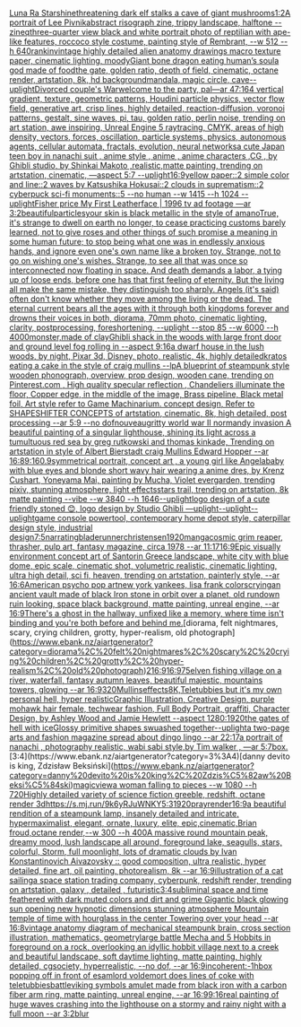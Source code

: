 [Luna Ra Starshine](https://www.ebank.nz/aiartgenerator?category=Luna%20Ra%20Starshine)[threatening dark elf stalks a cave of giant mushrooms](https://www.ebank.nz/aiartgenerator?category=threatening%20dark%20elf%20stalks%20a%20cave%20of%20giant%20mushrooms)[1:2](https://www.ebank.nz/aiartgenerator?category=1%3A2)[A portrait of Lee Pivnik](https://www.ebank.nz/aiartgenerator?category=A%20portrait%20of%20Lee%20Pivnik)[abstract risograph zine, trippy landscape, halftone --zineq](https://www.ebank.nz/aiartgenerator?category=abstract%20risograph%20zine%2C%20trippy%20landscape%2C%20halftone%20--zineq)[three-quarter view black and white portrait photo of reptilian with ape-like features, roccoco style costume, painting style of Rembrant, --w 512 --h 640](https://www.ebank.nz/aiartgenerator?category=three-quarter%20view%20black%20and%20white%20portrait%20photo%20of%20reptilian%20with%20ape-like%20features%2C%20roccoco%20style%20costume%2C%20painting%20style%20of%20Rembrant%2C%20--w%20512%20--h%20640)[rankin](https://www.ebank.nz/aiartgenerator?category=rankin)[vintage highly detailed alien anatomy drawings macro texture paper, cinematic lighting, moody](https://www.ebank.nz/aiartgenerator?category=vintage%20highly%20detailed%20alien%20anatomy%20drawings%20macro%20texture%20paper%2C%20cinematic%20lighting%2C%20moody)[Giant bone dragon eating human’s soul](https://www.ebank.nz/aiartgenerator?category=Giant%20bone%20dragon%20eating%20human%E2%80%99s%20soul)[a god made of food](https://www.ebank.nz/aiartgenerator?category=a%20god%20made%20of%20food)[the gate, golden ratio, depth of field, cinematic, octane render, artstation, 8k, hd background](https://www.ebank.nz/aiartgenerator?category=the%20gate%2C%20golden%20ratio%2C%20depth%20of%20field%2C%20cinematic%2C%20octane%20render%2C%20artstation%2C%208k%2C%20hd%20background)[mandala, magic circle, cave](https://www.ebank.nz/aiartgenerator?category=mandala%2C%20magic%20circle%2C%20cave)[--uplight](https://www.ebank.nz/aiartgenerator?category=--uplight)[Divorced couple's War](https://www.ebank.nz/aiartgenerator?category=Divorced%20couple%27s%20War)[welcome to the party, pal](https://www.ebank.nz/aiartgenerator?category=welcome%20to%20the%20party%2C%20pal)[—ar 47:164 vertical gradient, texture, geometric patterns, Houdini particle physics, vector flow field, generative art, crisp lines, highly detailed, reaction-diffusion, voronoi patterns, gestalt, sine waves, pi, tau, golden ratio, perlin noise, trending on art station, awe inspiring, Unreal Engine 5 raytracing, CMYK, areas of high density, vectors, forces, oscillation, particle systems, physics, autonomous agents, cellular automata, fractals, evolution, neural networks](https://www.ebank.nz/aiartgenerator?category=%E2%80%94ar%2047%3A164%20vertical%20gradient%2C%20texture%2C%20geometric%20patterns%2C%20Houdini%20particle%20physics%2C%20vector%20flow%20field%2C%20generative%20art%2C%20crisp%20lines%2C%20highly%20detailed%2C%20reaction-diffusion%2C%20voronoi%20patterns%2C%20gestalt%2C%20sine%20waves%2C%20pi%2C%20tau%2C%20golden%20ratio%2C%20perlin%20noise%2C%20trending%20on%20art%20station%2C%20awe%20inspiring%2C%20Unreal%20Engine%205%20raytracing%2C%20CMYK%2C%20areas%20of%20high%20density%2C%20vectors%2C%20forces%2C%20oscillation%2C%20particle%20systems%2C%20physics%2C%20autonomous%20agents%2C%20cellular%20automata%2C%20fractals%2C%20evolution%2C%20neural%20networks)[a cute Japan  teen boy in nanachi suit , anime style , anime , anime characters ,CG , by Ghibli studio, by Shinkai Makoto ,realistic,matte painting, trending on artstation, cinematic, —aspect 5:7 --uplight](https://www.ebank.nz/aiartgenerator?category=a%20cute%20Japan%20%20teen%20boy%20in%20nanachi%20suit%20%2C%20anime%20style%20%2C%20anime%20%2C%20anime%20characters%20%2CCG%20%2C%20by%20Ghibli%20studio%2C%20by%20Shinkai%20Makoto%20%2Crealistic%2Cmatte%20painting%2C%20trending%20on%20artstation%2C%20cinematic%2C%20%E2%80%94aspect%205%3A7%20--uplight)[16:9](https://www.ebank.nz/aiartgenerator?category=16%3A9)[yellow paper::2 simple color and line::2 waves by Katsushika Hokusai::2 clouds in suprematism::2 cyberpuck sci-fi monuments::5 --no human --w 1415 --h 1024 --uplight](https://www.ebank.nz/aiartgenerator?category=yellow%20paper%3A%3A2%20simple%20color%20and%20line%3A%3A2%20waves%20by%20Katsushika%20Hokusai%3A%3A2%20clouds%20in%20suprematism%3A%3A2%20cyberpuck%20sci-fi%20monuments%3A%3A5%20--no%20human%20--w%201415%20--h%201024%20--uplight)[Fisher price My First Leatherface | 1996 tv ad footage —ar 3:2](https://www.ebank.nz/aiartgenerator?category=Fisher%20price%20My%20First%20Leatherface%20%7C%201996%20tv%20ad%20footage%20%E2%80%94ar%203%3A2)[beautiful](https://www.ebank.nz/aiartgenerator?category=beautiful)[particles](https://www.ebank.nz/aiartgenerator?category=particles)[your skin is black metallic in the style of amano](https://www.ebank.nz/aiartgenerator?category=your%20skin%20is%20black%20metallic%20in%20the%20style%20of%20amano)[True, it's strange to dwell on earth no longer, to cease practicing customs barely learned, not to give roses and other things of such promise a meaning in some human future; to stop being what one was in endlessly anxious hands, and ignore even one's own name like a broken toy. Strange, not to go on wishing one's wishes. Strange, to see all that was once so interconnected now floating in space. And death demands a labor, a tying up of loose ends, before one has that first feeling of eternity. But the living all make the same mistake, they distinguish too sharply. Angels (it's said) often don't know whether they move among the living or the dead. The eternal current bears all the ages with it through both kingdoms forever and drowns their voices in both, diorama, 70mm photo, cinematic lighting, clarity, postprocessing, foreshortening, --uplight --stop 85 --w 6000 --h 4000](https://www.ebank.nz/aiartgenerator?category=True%2C%20it%27s%20strange%20to%20dwell%20on%20earth%20no%20longer%2C%20to%20cease%20practicing%20customs%20barely%20learned%2C%20not%20to%20give%20roses%20and%20other%20things%20of%20such%20promise%20a%20meaning%20in%20some%20human%20future%3B%20to%20stop%20being%20what%20one%20was%20in%20endlessly%20anxious%20hands%2C%20and%20ignore%20even%20one%27s%20own%20name%20like%20a%20broken%20toy.%20Strange%2C%20not%20to%20go%20on%20wishing%20one%27s%20wishes.%20Strange%2C%20to%20see%20all%20that%20was%20once%20so%20interconnected%20now%20floating%20in%20space.%20And%20death%20demands%20a%20labor%2C%20a%20tying%20up%20of%20loose%20ends%2C%20before%20one%20has%20that%20first%20feeling%20of%20eternity.%20But%20the%20living%20all%20make%20the%20same%20mistake%2C%20they%20distinguish%20too%20sharply.%20Angels%20%28it%27s%20said%29%20often%20don%27t%20know%20whether%20they%20move%20among%20the%20living%20or%20the%20dead.%20The%20eternal%20current%20bears%20all%20the%20ages%20with%20it%20through%20both%20kingdoms%20forever%20and%20drowns%20their%20voices%20in%20both%2C%20diorama%2C%2070mm%20photo%2C%20cinematic%20lighting%2C%20clarity%2C%20postprocessing%2C%20foreshortening%2C%20--uplight%20--stop%2085%20--w%206000%20--h%204000)[monster,made of clay](https://www.ebank.nz/aiartgenerator?category=monster%2Cmade%20of%20clay)[Ghibli shack in the woods with large front door and ground level fog rolling in --aspect 9:16](https://www.ebank.nz/aiartgenerator?category=Ghibli%20shack%20in%20the%20woods%20with%20large%20front%20door%20and%20ground%20level%20fog%20rolling%20in%20--aspect%209%3A16)[a dwarf house in the lush woods, by night, Pixar 3d, Disney, photo, realistic, 4k, highly detailed](https://www.ebank.nz/aiartgenerator?category=a%20dwarf%20house%20in%20the%20lush%20woods%2C%20by%20night%2C%20Pixar%203d%2C%20Disney%2C%20photo%2C%20realistic%2C%204k%2C%20highly%20detailed)[kratos eating a cake in the style of craig mullins --lp](https://www.ebank.nz/aiartgenerator?category=kratos%20eating%20a%20cake%20in%20the%20style%20of%20craig%20mullins%20--lp)[A blueprint of steampunk style wooden phonograph,  overview, prop design, wooden cane,  trending on Pinterest.com  , High quality specular reflection ,  Chandeliers illuminate the floor, Copper  edge, in the middle of the image, Brass pipeline,  Black metal foil,  Art style refer to Game Machinarium.  concept design, Refer to SHAPESHIFTER CONCEPTS  of artstation, cinematic,  8k, high detailed,  post processing    --ar 5:9   --no dof](https://www.ebank.nz/aiartgenerator?category=A%20blueprint%20of%20steampunk%20style%20wooden%20phonograph%2C%20%20overview%2C%20prop%20design%2C%20wooden%20cane%2C%20%20trending%20on%20Pinterest.com%20%20%2C%20High%20quality%20specular%20reflection%20%2C%20%20Chandeliers%20illuminate%20the%20floor%2C%20Copper%20%20edge%2C%20in%20the%20middle%20of%20the%20image%2C%20Brass%20pipeline%2C%20%20Black%20metal%20foil%2C%20%20Art%20style%20refer%20to%20Game%20Machinarium.%20%20concept%20design%2C%20Refer%20to%20SHAPESHIFTER%20CONCEPTS%20%20of%20artstation%2C%20cinematic%2C%20%208k%2C%20high%20detailed%2C%20%20post%20processing%20%20%20%20--ar%205%3A9%20%20%20--no%20dof)[nouveau](https://www.ebank.nz/aiartgenerator?category=nouveau)[gritty world war II normandy invasion A beautiful painting of a singular lighthouse, shining its light across a tumultuous red sea by greg rutkowski and thomas kinkade, Trending on artstation  in style of Albert Bierstadt craig Mullins Edward Hopper --ar 16:8](https://www.ebank.nz/aiartgenerator?category=gritty%20world%20war%20II%20normandy%20invasion%20A%20beautiful%20painting%20of%20a%20singular%20lighthouse%2C%20shining%20its%20light%20across%20a%20tumultuous%20red%20sea%20by%20greg%20rutkowski%20and%20thomas%20kinkade%2C%20Trending%20on%20artstation%20%20in%20style%20of%20Albert%20Bierstadt%20craig%20Mullins%20Edward%20Hopper%20--ar%2016%3A8)[9:16](https://www.ebank.nz/aiartgenerator?category=9%3A16)[0.9](https://www.ebank.nz/aiartgenerator?category=0.9)[symmetrical portrait, concept art , a young girl like Angelababy with blue eyes and blonde short wavy hair wearing a anime dres, by Krenz Cushart, Yoneyama Mai, painting by Mucha, Violet evergarden, trending pixiv, stunning atmosphere, light effects](https://www.ebank.nz/aiartgenerator?category=symmetrical%20portrait%2C%20concept%20art%20%2C%20a%20young%20girl%20like%20Angelababy%20with%20blue%20eyes%20and%20blonde%20short%20wavy%20hair%20wearing%20a%20anime%20dres%2C%20by%20Krenz%20Cushart%2C%20Yoneyama%20Mai%2C%20painting%20by%20Mucha%2C%20Violet%20evergarden%2C%20trending%20pixiv%2C%20stunning%20atmosphere%2C%20light%20effects)[stars trail, trending on artstation, 8k matte painting --vibe --w 3840 --h 1646](https://www.ebank.nz/aiartgenerator?category=stars%20trail%2C%20trending%20on%20artstation%2C%208k%20matte%20painting%20--vibe%20--w%203840%20--h%201646)[--uplight](https://www.ebank.nz/aiartgenerator?category=--uplight)[logo design of a cute friendly stoned 😊, logo design by Studio Ghibli —uplight](https://www.ebank.nz/aiartgenerator?category=logo%20design%20of%20a%20cute%20friendly%20stoned%20%F0%9F%98%8A%2C%20logo%20design%20by%20Studio%20Ghibli%20%E2%80%94uplight)[--uplight](https://www.ebank.nz/aiartgenerator?category=--uplight)[--uplight](https://www.ebank.nz/aiartgenerator?category=--uplight)[game console powertool, contemporary home depot style, caterpillar design style, industrial design](https://www.ebank.nz/aiartgenerator?category=game%20console%20powertool%2C%20contemporary%20home%20depot%20style%2C%20caterpillar%20design%20style%2C%20industrial%20design)[7:5](https://www.ebank.nz/aiartgenerator?category=7%3A5)[narrating](https://www.ebank.nz/aiartgenerator?category=narrating)[bladerunner](https://www.ebank.nz/aiartgenerator?category=bladerunner)[christensen](https://www.ebank.nz/aiartgenerator?category=christensen)[1920](https://www.ebank.nz/aiartgenerator?category=1920)[manga](https://www.ebank.nz/aiartgenerator?category=manga)[cosmic grim reaper, thrasher, pulp art, fantasy magazine, circa 1978 --ar 11:17](https://www.ebank.nz/aiartgenerator?category=cosmic%20grim%20reaper%2C%20thrasher%2C%20pulp%20art%2C%20fantasy%20magazine%2C%20circa%201978%20--ar%2011%3A17)[16:9](https://www.ebank.nz/aiartgenerator?category=16%3A9)[Epic visually environment concept art of Santorin Greece landscape, white city with blue dome, epic scale, cinematic shot, volumetric realistic, cinematic lighting, ultra high detail, sci fi, heaven,  trending on artstation, painterly style, --ar 16:6](https://www.ebank.nz/aiartgenerator?category=Epic%20visually%20environment%20concept%20art%20of%20Santorin%20Greece%20landscape%2C%20white%20city%20with%20blue%20dome%2C%20epic%20scale%2C%20cinematic%20shot%2C%20volumetric%20realistic%2C%20cinematic%20lighting%2C%20ultra%20high%20detail%2C%20sci%20fi%2C%20heaven%2C%20%20trending%20on%20artstation%2C%20painterly%20style%2C%20--ar%2016%3A6)[American psycho pop art](https://www.ebank.nz/aiartgenerator?category=American%20psycho%20pop%20art)[new york yankees, lisa frank colors](https://www.ebank.nz/aiartgenerator?category=new%20york%20yankees%2C%20lisa%20frank%20colors)[crying](https://www.ebank.nz/aiartgenerator?category=crying)[an ancient vault made of black Iron stone in orbit over a planet, old rundown ruin looking, space black background, matte painting, unreal engine, --ar 16:9](https://www.ebank.nz/aiartgenerator?category=an%20ancient%20vault%20made%20of%20black%20Iron%20stone%20in%20orbit%20over%20a%20planet%2C%20old%20rundown%20ruin%20looking%2C%20space%20black%20background%2C%20matte%20painting%2C%20unreal%20engine%2C%20--ar%2016%3A9)[There's a ghost in the hallway, unfixed like a memory, where time isn't binding and you're both before and behind me.](https://www.ebank.nz/aiartgenerator?category=There%27s%20a%20ghost%20in%20the%20hallway%2C%20unfixed%20like%20a%20memory%2C%20where%20time%20isn%27t%20binding%20and%20you%27re%20both%20before%20and%20behind%20me.)[diorama, felt nightmares, scary, crying children, grotty, hyper-realism, old photograph](https://www.ebank.nz/aiartgenerator?category=diorama%2C%20felt%20nightmares%2C%20scary%2C%20crying%20children%2C%20grotty%2C%20hyper-realism%2C%20old%20photograph)[2](https://www.ebank.nz/aiartgenerator?category=2)[16:9](https://www.ebank.nz/aiartgenerator?category=16%3A9)[16:9](https://www.ebank.nz/aiartgenerator?category=16%3A9)[75](https://www.ebank.nz/aiartgenerator?category=75)[elven fishing village on a river, waterfall, fantasy autumn leaves, beautiful majestic, mountains towers, glowing --ar 16:9](https://www.ebank.nz/aiartgenerator?category=elven%20fishing%20village%20on%20a%20river%2C%20waterfall%2C%20fantasy%20autumn%20leaves%2C%20beautiful%20majestic%2C%20mountains%20towers%2C%20glowing%20--ar%2016%3A9)[320](https://www.ebank.nz/aiartgenerator?category=320)[Mullins](https://www.ebank.nz/aiartgenerator?category=Mullins)[effects](https://www.ebank.nz/aiartgenerator?category=effects)[8K,](https://www.ebank.nz/aiartgenerator?category=8K%2C)[Teletubbies but it's my own personal hell, hyper realistic](https://www.ebank.nz/aiartgenerator?category=Teletubbies%20but%20it%27s%20my%20own%20personal%20hell%2C%20hyper%20realistic)[Graphic Illustration, Creative Design, purple mohawk hair female, techwear fashion, Full Body Portrait, graffiti, Character Design, by Ashley Wood and Jamie Hewlett --aspect 1280:1920](https://www.ebank.nz/aiartgenerator?category=Graphic%20Illustration%2C%20Creative%20Design%2C%20purple%20mohawk%20hair%20female%2C%20techwear%20fashion%2C%20Full%20Body%20Portrait%2C%20graffiti%2C%20Character%20Design%2C%20by%20Ashley%20Wood%20and%20Jamie%20Hewlett%20--aspect%201280%3A1920)[the gates of hell with ice](https://www.ebank.nz/aiartgenerator?category=the%20gates%20of%20hell%20with%20ice)[Glossy primitive shapes swuashed together](https://www.ebank.nz/aiartgenerator?category=Glossy%20primitive%20shapes%20swuashed%20together)[--uplight](https://www.ebank.nz/aiartgenerator?category=--uplight)[a two-page arts and fashion magazine spread about dingo lingo --ar 22:17](https://www.ebank.nz/aiartgenerator?category=a%20two-page%20arts%20and%20fashion%20magazine%20spread%20about%20dingo%20lingo%20--ar%2022%3A17)[a portrait of nanachi , photography realistic, wabi sabi style,by Tim walker , —ar 5:7](https://www.ebank.nz/aiartgenerator?category=a%20portrait%20of%20nanachi%20%2C%20photography%20realistic%2C%20wabi%20sabi%20style%2Cby%20Tim%20walker%20%2C%20%E2%80%94ar%205%3A7)[box.](https://www.ebank.nz/aiartgenerator?category=box.)[3:4](https://www.ebank.nz/aiartgenerator?category=3%3A4)[danny devito is king, Zdzisław Beksiński](https://www.ebank.nz/aiartgenerator?category=danny%20devito%20is%20king%2C%20Zdzis%C5%82aw%20Beksi%C5%84ski)[magic](https://www.ebank.nz/aiartgenerator?category=magic)[view](https://www.ebank.nz/aiartgenerator?category=view)[a woman falling to pieces --w 1080 --h 720](https://www.ebank.nz/aiartgenerator?category=a%20woman%20falling%20to%20pieces%20--w%201080%20--h%20720)[Highly detailed variety of science fiction greeble, redshift, octane render 3d](https://www.ebank.nz/aiartgenerator?category=Highly%20detailed%20variety%20of%20science%20fiction%20greeble%2C%20redshift%2C%20octane%20render%203d)[<https://s.mj.run/9k6yRJuWNKY>](https://www.ebank.nz/aiartgenerator?category=%3Chttps%3A//s.mj.run/9k6yRJuWNKY%3E)[5:3](https://www.ebank.nz/aiartgenerator?category=5%3A3)[1920](https://www.ebank.nz/aiartgenerator?category=1920)[pray](https://www.ebank.nz/aiartgenerator?category=pray)[render](https://www.ebank.nz/aiartgenerator?category=render)[16:9](https://www.ebank.nz/aiartgenerator?category=16%3A9)[a beautiful rendition of a steampunk lamp, insanely detailed and intricate, hypermaximalist, elegant, ornate, luxury, elite, epic,cinematic,Brian froud,octane render,--w 300 --h 400](https://www.ebank.nz/aiartgenerator?category=a%20beautiful%20rendition%20of%20a%20steampunk%20lamp%2C%20insanely%20detailed%20and%20intricate%2C%20hypermaximalist%2C%20elegant%2C%20ornate%2C%20luxury%2C%20elite%2C%20epic%2Ccinematic%2CBrian%20froud%2Coctane%20render%2C--w%20300%20--h%20400)[A massive round mountain peak, dreamy mood, lush landscape all around, foreground lake, seagulls, stars, colorful, Storm, full moonlight, lots of dramatic clouds by Ivan Konstantinovich Aivazovsky :: good composition, ultra realistic, hyper detailed, fine art, oil painting, photorealism, 8k --ar 16:9](https://www.ebank.nz/aiartgenerator?category=A%20massive%20round%20mountain%20peak%2C%20dreamy%20mood%2C%20lush%20landscape%20all%20around%2C%20foreground%20lake%2C%20seagulls%2C%20stars%2C%20colorful%2C%20Storm%2C%20full%20moonlight%2C%20lots%20of%20dramatic%20clouds%20by%20Ivan%20Konstantinovich%20Aivazovsky%20%3A%3A%20good%20composition%2C%20ultra%20realistic%2C%20hyper%20detailed%2C%20fine%20art%2C%20oil%20painting%2C%20photorealism%2C%208k%20--ar%2016%3A9)[illustration of a cat sailing](https://www.ebank.nz/aiartgenerator?category=illustration%20of%20a%20cat%20sailing)[a space station trading company, cyberpunk, redshift render, trending on artstation, galaxy , detailed , futuristic](https://www.ebank.nz/aiartgenerator?category=a%20space%20station%20trading%20company%2C%20cyberpunk%2C%20redshift%20render%2C%20trending%20on%20artstation%2C%20galaxy%20%2C%20detailed%20%2C%20futuristic)[3:4](https://www.ebank.nz/aiartgenerator?category=3%3A4)[subliminal space and time feathered with dark muted colors and dirt and grime Gigantic black glowing sun opening new hypnotic dimensions stunning atmosphere Mountain temple of time with hourglass in the center Towering over your head --ar 16:8](https://www.ebank.nz/aiartgenerator?category=subliminal%20space%20and%20time%20feathered%20with%20dark%20muted%20colors%20and%20dirt%20and%20grime%20Gigantic%20black%20glowing%20sun%20opening%20new%20hypnotic%20dimensions%20stunning%20atmosphere%20Mountain%20temple%20of%20time%20with%20hourglass%20in%20the%20center%20Towering%20over%20your%20head%20--ar%2016%3A8)[vintage anatomy diagram of mechanical steampunk brain, cross section illustration, mathematics, geometry](https://www.ebank.nz/aiartgenerator?category=vintage%20anatomy%20diagram%20of%20mechanical%20steampunk%20brain%2C%20cross%20section%20illustration%2C%20mathematics%2C%20geometry)[large battle Mecha and 5 Hobbits in foreground on a rock, overlooking an idyllic hobbit village next to a creek and beautiful landscape, soft daytime lighting, matte painting, highly detailed, cgsociety, hyperrealistic, --no dof, --ar 16:9](https://www.ebank.nz/aiartgenerator?category=large%20battle%20Mecha%20and%205%20Hobbits%20in%20foreground%20on%20a%20rock%2C%20overlooking%20an%20idyllic%20hobbit%20village%20next%20to%20a%20creek%20and%20beautiful%20landscape%2C%20soft%20daytime%20lighting%2C%20matte%20painting%2C%20highly%20detailed%2C%20cgsociety%2C%20hyperrealistic%2C%20--no%20dof%2C%20--ar%2016%3A9)[incoherent:-1](https://www.ebank.nz/aiartgenerator?category=incoherent%3A-1)[hbox popping off in front of esam](https://www.ebank.nz/aiartgenerator?category=hbox%20popping%20off%20in%20front%20of%20esam)[lord voldemort does lines of coke with teletubbies](https://www.ebank.nz/aiartgenerator?category=lord%20voldemort%20does%20lines%20of%20coke%20with%20teletubbies)[battle](https://www.ebank.nz/aiartgenerator?category=battle)[viking symbols amulet made from black iron with a carbon fiber arm ring, matte painting, unreal engine, --ar 16:9](https://www.ebank.nz/aiartgenerator?category=viking%20symbols%20amulet%20made%20from%20black%20iron%20with%20a%20carbon%20fiber%20arm%20ring%2C%20matte%20painting%2C%20unreal%20engine%2C%20--ar%2016%3A9)[9:16](https://www.ebank.nz/aiartgenerator?category=9%3A16)[real painting of huge waves crashing into the lighthouse on a stormy and rainy night with a full moon --ar 3:2](https://www.ebank.nz/aiartgenerator?category=real%20painting%20of%20huge%20waves%20crashing%20into%20the%20lighthouse%20on%20a%20stormy%20and%20rainy%20night%20with%20a%20full%20moon%20--ar%203%3A2)[blur](https://www.ebank.nz/aiartgenerator?category=blur)